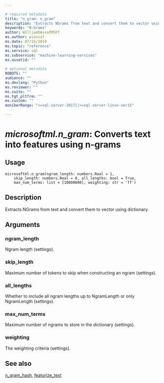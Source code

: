 ```yaml
--- 
 
# required metadata 
title: "n_gram: n_gram" 
description: "Extracts NGrams from text and convert them to vector using dictionary." 
keywords: "N-Grams" 
author: WilliamDAssafMSFT
ms.author: wiassaf 
ms.date: 07/15/2019
ms.topic: "reference" 
ms.service: sql
ms.subservice: "machine-learning-services" 
ms.assetid: "" 
 
# optional metadata 
ROBOTS: "" 
audience: "" 
ms.devlang: "Python" 
ms.reviewer: "" 
ms.suite: "" 
ms.tgt_pltfrm: "" 
ms.custom: "" 
monikerRange: ">=sql-server-2017||>=sql-server-linux-ver15"
 
---
```


# *microsoftml.n_gram*: Converts text into features using n-grams





## Usage



```
microsoftml.n_gram(ngram_length: numbers.Real = 1,
    skip_length: numbers.Real = 0, all_lengths: bool = True,
    max_num_terms: list = [10000000], weighting: str = 'Tf')
```





## Description

Extracts NGrams from text and convert them to vector using dictionary.


## Arguments


### ngram_length

Ngram length (settings).


### skip_length

Maximum number of tokens to skip when constructing an ngram (settings).


### all_lengths

Whether to include all ngram lengths up to NgramLength or only NgramLength (settings).


### max_num_terms

Maximum number of ngrams to store in the dictionary (settings).


### weighting

The weighting criteria (settings).


## See also

[n_gram_hash](n-gram-hash.md),
[featurize_text](featurize-text.md)
